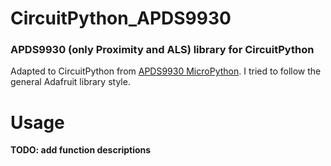 # CircuitPython_APDS9930
### APDS9930 (only Proximity and ALS) library for CircuitPython

Adapted to CircuitPython from [APDS9930 MicroPython](https://github.com/micropython-Chinese-Community/mpy-lib/blob/master/sensor/APDS9930/APDS9930.py).
I tried to follow the general Adafruit library style.

# Usage

**TODO: add function descriptions**
